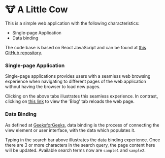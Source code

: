 # 🐮 A Little Cow 
This is a simple web application with the following characteristics:
- Single-page Application
- Data binding 

The code base is based on React JavaScript and can be found at [this GitHub repository](https://github.com/alittlecowai/alittlecow.github.io).

### Single-page Application
Single-page applications provides users with a seamless web browsing experience when navigating to different pages of the web application without having the browser to load new pages.

Clicking on the above tabs illustrates this seamless experience. In contrast, clicking on [this link](#/blog) to view the 'Blog' tab reloads the web page.

### Data Binding
As defined at [GeeksforGeeks](https://www.geeksforgeeks.org/reactjs-data-binding/), data binding is the process of connecting the view element or user interface, with the data which populates it.

Typing in the search bar above illustrates the data binding experience. Once there are 3 or more characters in the search query, the page content here will be updated. Available search terms now are `sample1` and `sample2`.